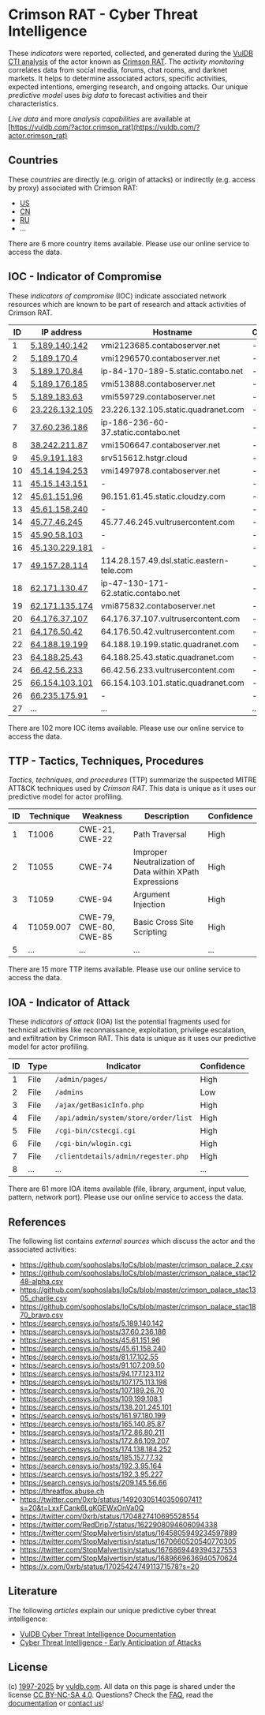# Crimson RAT - Cyber Threat Intelligence

These _indicators_ were reported, collected, and generated during the [VulDB CTI analysis](https://vuldb.com/?kb.cti) of the actor known as [Crimson RAT](https://vuldb.com/?actor.crimson_rat). The _activity monitoring_ correlates data from social media, forums, chat rooms, and darknet markets. It helps to determine associated actors, specific activities, expected intentions, emerging research, and ongoing attacks. Our unique _predictive model_ uses _big data_ to forecast activities and their characteristics.

_Live data_ and more _analysis capabilities_ are available at [https://vuldb.com/?actor.crimson_rat](https://vuldb.com/?actor.crimson_rat)

## Countries

These _countries_ are directly (e.g. origin of attacks) or indirectly (e.g. access by proxy) associated with Crimson RAT:

* [US](https://vuldb.com/?country.us)
* [CN](https://vuldb.com/?country.cn)
* [RU](https://vuldb.com/?country.ru)
* ...

There are 6 more country items available. Please use our online service to access the data.

## IOC - Indicator of Compromise

These _indicators of compromise_ (IOC) indicate associated network resources which are known to be part of research and attack activities of Crimson RAT.

ID | IP address | Hostname | Campaign | Confidence
-- | ---------- | -------- | -------- | ----------
1 | [5.189.140.142](https://vuldb.com/?ip.5.189.140.142) | vmi2123685.contaboserver.net | - | High
2 | [5.189.170.4](https://vuldb.com/?ip.5.189.170.4) | vmi1296570.contaboserver.net | - | High
3 | [5.189.170.84](https://vuldb.com/?ip.5.189.170.84) | ip-84-170-189-5.static.contabo.net | - | High
4 | [5.189.176.185](https://vuldb.com/?ip.5.189.176.185) | vmi513888.contaboserver.net | - | High
5 | [5.189.183.63](https://vuldb.com/?ip.5.189.183.63) | vmi559729.contaboserver.net | - | High
6 | [23.226.132.105](https://vuldb.com/?ip.23.226.132.105) | 23.226.132.105.static.quadranet.com | - | High
7 | [37.60.236.186](https://vuldb.com/?ip.37.60.236.186) | ip-186-236-60-37.static.contabo.net | - | High
8 | [38.242.211.87](https://vuldb.com/?ip.38.242.211.87) | vmi1506647.contaboserver.net | - | High
9 | [45.9.191.183](https://vuldb.com/?ip.45.9.191.183) | srv515612.hstgr.cloud | - | High
10 | [45.14.194.253](https://vuldb.com/?ip.45.14.194.253) | vmi1497978.contaboserver.net | - | High
11 | [45.15.143.151](https://vuldb.com/?ip.45.15.143.151) | - | - | High
12 | [45.61.151.96](https://vuldb.com/?ip.45.61.151.96) | 96.151.61.45.static.cloudzy.com | - | High
13 | [45.61.158.240](https://vuldb.com/?ip.45.61.158.240) | - | - | High
14 | [45.77.46.245](https://vuldb.com/?ip.45.77.46.245) | 45.77.46.245.vultrusercontent.com | - | Medium
15 | [45.90.58.103](https://vuldb.com/?ip.45.90.58.103) | - | - | High
16 | [45.130.229.181](https://vuldb.com/?ip.45.130.229.181) | - | - | High
17 | [49.157.28.114](https://vuldb.com/?ip.49.157.28.114) | 114.28.157.49.dsl.static.eastern-tele.com | - | High
18 | [62.171.130.47](https://vuldb.com/?ip.62.171.130.47) | ip-47-130-171-62.static.contabo.net | - | High
19 | [62.171.135.174](https://vuldb.com/?ip.62.171.135.174) | vmi875832.contaboserver.net | - | High
20 | [64.176.37.107](https://vuldb.com/?ip.64.176.37.107) | 64.176.37.107.vultrusercontent.com | - | Medium
21 | [64.176.50.42](https://vuldb.com/?ip.64.176.50.42) | 64.176.50.42.vultrusercontent.com | - | Medium
22 | [64.188.19.199](https://vuldb.com/?ip.64.188.19.199) | 64.188.19.199.static.quadranet.com | - | High
23 | [64.188.25.43](https://vuldb.com/?ip.64.188.25.43) | 64.188.25.43.static.quadranet.com | - | High
24 | [66.42.56.233](https://vuldb.com/?ip.66.42.56.233) | 66.42.56.233.vultrusercontent.com | - | Medium
25 | [66.154.103.101](https://vuldb.com/?ip.66.154.103.101) | 66.154.103.101.static.quadranet.com | - | High
26 | [66.235.175.91](https://vuldb.com/?ip.66.235.175.91) | - | - | High
27 | ... | ... | ... | ...

There are 102 more IOC items available. Please use our online service to access the data.

## TTP - Tactics, Techniques, Procedures

_Tactics, techniques, and procedures_ (TTP) summarize the suspected MITRE ATT&CK techniques used by _Crimson RAT_. This data is unique as it uses our predictive model for actor profiling.

ID | Technique | Weakness | Description | Confidence
-- | --------- | -------- | ----------- | ----------
1 | T1006 | CWE-21, CWE-22 | Path Traversal | High
2 | T1055 | CWE-74 | Improper Neutralization of Data within XPath Expressions | High
3 | T1059 | CWE-94 | Argument Injection | High
4 | T1059.007 | CWE-79, CWE-80, CWE-85 | Basic Cross Site Scripting | High
5 | ... | ... | ... | ...

There are 15 more TTP items available. Please use our online service to access the data.

## IOA - Indicator of Attack

These _indicators of attack_ (IOA) list the potential fragments used for technical activities like reconnaissance, exploitation, privilege escalation, and exfiltration by Crimson RAT. This data is unique as it uses our predictive model for actor profiling.

ID | Type | Indicator | Confidence
-- | ---- | --------- | ----------
1 | File | `/admin/pages/` | High
2 | File | `/admins` | Low
3 | File | `/ajax/getBasicInfo.php` | High
4 | File | `/api/admin/system/store/order/list` | High
5 | File | `/cgi-bin/cstecgi.cgi` | High
6 | File | `/cgi-bin/wlogin.cgi` | High
7 | File | `/clientdetails/admin/regester.php` | High
8 | ... | ... | ...

There are 61 more IOA items available (file, library, argument, input value, pattern, network port). Please use our online service to access the data.

## References

The following list contains _external sources_ which discuss the actor and the associated activities:

* https://github.com/sophoslabs/IoCs/blob/master/crimson_palace_2.csv
* https://github.com/sophoslabs/IoCs/blob/master/crimson_palace_stac1248-alpha.csv
* https://github.com/sophoslabs/IoCs/blob/master/crimson_palace_stac1305_charlie.csv
* https://github.com/sophoslabs/IoCs/blob/master/crimson_palace_stac1870_bravo.csv
* https://search.censys.io/hosts/5.189.140.142
* https://search.censys.io/hosts/37.60.236.186
* https://search.censys.io/hosts/45.61.151.96
* https://search.censys.io/hosts/45.61.158.240
* https://search.censys.io/hosts/81.17.102.55
* https://search.censys.io/hosts/91.107.209.50
* https://search.censys.io/hosts/94.177.123.112
* https://search.censys.io/hosts/107.175.113.198
* https://search.censys.io/hosts/107.189.26.70
* https://search.censys.io/hosts/109.199.108.1
* https://search.censys.io/hosts/138.201.245.101
* https://search.censys.io/hosts/161.97.180.199
* https://search.censys.io/hosts/165.140.85.87
* https://search.censys.io/hosts/172.86.80.211
* https://search.censys.io/hosts/172.86.109.207
* https://search.censys.io/hosts/174.138.184.252
* https://search.censys.io/hosts/185.157.77.32
* https://search.censys.io/hosts/192.3.95.164
* https://search.censys.io/hosts/192.3.95.227
* https://search.censys.io/hosts/209.145.56.66
* https://threatfox.abuse.ch
* https://twitter.com/0xrb/status/1492030514035060741?s=20&t=LxxFCank6LgKGEWxOnVa0Q
* https://twitter.com/0xrb/status/1704827410695528554
* https://twitter.com/RedDrip7/status/1622908094606094338
* https://twitter.com/StopMalvertisin/status/1645805949234597889
* https://twitter.com/StopMalvertisin/status/1670660520540770305
* https://twitter.com/StopMalvertisin/status/1676869449394327553
* https://twitter.com/StopMalvertisin/status/1689669636940570624
* https://x.com/0xrb/status/1702542474911371578?s=20

## Literature

The following _articles_ explain our unique predictive cyber threat intelligence:

* [VulDB Cyber Threat Intelligence Documentation](https://vuldb.com/?kb.cti)
* [Cyber Threat Intelligence - Early Anticipation of Attacks](https://www.scip.ch/en/?labs.20201022)

## License

(c) [1997-2025](https://vuldb.com/?kb.changelog) by [vuldb.com](https://vuldb.com/?kb.about). All data on this page is shared under the license [CC BY-NC-SA 4.0](https://creativecommons.org/licenses/by-nc-sa/4.0/). Questions? Check the [FAQ](https://vuldb.com/?kb.faq), read the [documentation](https://vuldb.com/?kb) or [contact us](https://vuldb.com/?contact)!
